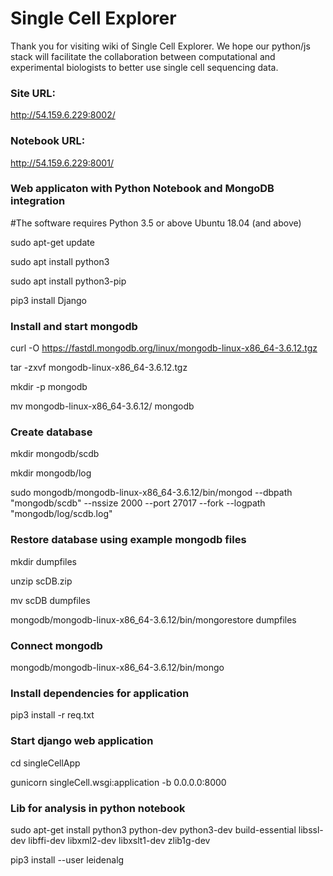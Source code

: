 # Single Cell Explorer 
Thank you for visiting wiki of Single Cell Explorer. We hope our python/js stack will facilitate the collaboration between computational and experimental biologists to better use single cell sequencing data. 

### Site URL: 
http://54.159.6.229:8002/

### Notebook URL: 
http://54.159.6.229:8001/


### Web applicaton with Python Notebook and MongoDB integration

#The software requires Python 3.5 or above Ubuntu 18.04 (and above) 

sudo apt-get update

sudo apt install python3

sudo apt install python3-pip

pip3 install Django

### Install and start mongodb

curl -O https://fastdl.mongodb.org/linux/mongodb-linux-x86_64-3.6.12.tgz

tar -zxvf mongodb-linux-x86_64-3.6.12.tgz

mkdir -p mongodb

mv mongodb-linux-x86_64-3.6.12/ mongodb

### Create database 

mkdir mongodb/scdb

mkdir mongodb/log

sudo mongodb/mongodb-linux-x86_64-3.6.12/bin/mongod --dbpath "mongodb/scdb" --nssize 2000 --port 27017 --fork --logpath "mongodb/log/scdb.log"

### Restore database using example mongodb files

mkdir dumpfiles

unzip scDB.zip

mv scDB dumpfiles

mongodb/mongodb-linux-x86_64-3.6.12/bin/mongorestore dumpfiles

### Connect mongodb

mongodb/mongodb-linux-x86_64-3.6.12/bin/mongo

### Install dependencies for application

pip3 install -r req.txt

### Start django web application

cd singleCellApp

gunicorn singleCell.wsgi:application -b 0.0.0.0:8000

### Lib for analysis in python notebook  

sudo apt-get install python3 python-dev python3-dev build-essential libssl-dev libffi-dev libxml2-dev libxslt1-dev zlib1g-dev 

pip3 install --user leidenalg


